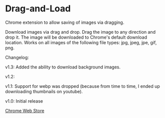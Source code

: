 # Drag-and-Load
Chrome extension to allow saving of images via dragging.

Download images via drag and drop. Drag the image to any direction and drop it.
The image will be downloaded to Chrome's default download location.
Works on all images of the following file types: jpg, jpeg, jpe, gif, png.

Changelog:

v1.3:
Added the ability to download background images.

v1.2:


v1.1:
Support for webp was dropped (because from time to time, I ended up downloading thumbnails on youtube).

v1.0:
Initial release

[Chrome Web Store](https://chrome.google.com/webstore/detail/drag-and-load/ogabdhanjefggbdoiifeekocmdkmbhob)

